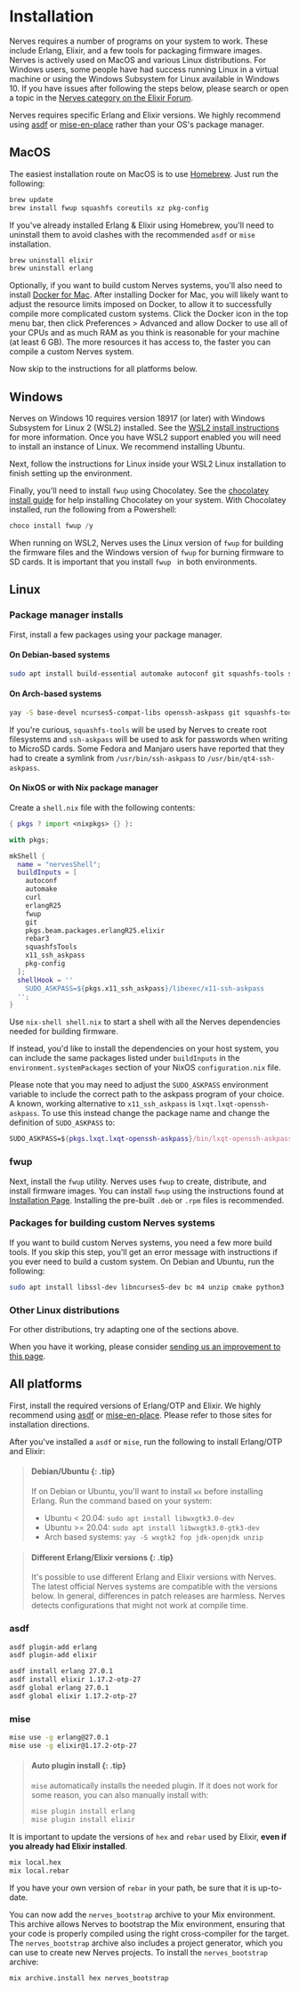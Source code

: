# Installation

Nerves requires a number of programs on your system to work. These include
Erlang, Elixir, and a few tools for packaging firmware images. Nerves is
actively used on MacOS and various Linux distributions. For Windows users, some
people have had success running Linux in a virtual machine or using the Windows
Subsystem for Linux available in Windows 10. If you have issues after following
the steps below, please search or open a topic in the [Nerves category on the
Elixir Forum](https://elixirforum.com/c/nerves-forum/74).

Nerves requires specific Erlang and Elixir versions. We highly recommend using
[asdf](https://asdf-vm.com) or [mise-en-place](https://mise.jdx.dev/) rather
than your OS's package manager.

## MacOS

The easiest installation route on MacOS is to use [Homebrew](https://brew.sh).
Just run the following:

```bash
brew update
brew install fwup squashfs coreutils xz pkg-config
```

If you've already installed Erlang & Elixir using Homebrew, you'll need to
uninstall them to avoid clashes with the recommended `asdf` or `mise`
installation.

```bash
brew uninstall elixir
brew uninstall erlang
```

Optionally, if you want to build custom Nerves systems, you'll also need to
install [Docker for Mac](https://www.docker.com/docker-mac). After installing
Docker for Mac, you will likely want to adjust the resource limits imposed on
Docker, to allow it to successfully compile more complicated custom systems.
Click the Docker icon in the top menu bar, then click Preferences > Advanced and
allow Docker to use all of your CPUs and as much RAM as you think is reasonable
for your machine (at least 6 GB). The more resources it has access to, the
faster you can compile a custom Nerves system.

Now skip to the instructions for all platforms below.

## Windows

Nerves on Windows 10 requires version 18917 (or later) with Windows Subsystem
for Linux 2 (WSL2) installed. See the [WSL2 install
instructions](https://docs.microsoft.com/en-us/windows/wsl/wsl2-install) for
more information. Once you have WSL2 support enabled you will need to install an
instance of Linux. We recommend installing Ubuntu.

Next, follow the instructions for Linux inside your WSL2 Linux installation to
finish setting up the environment.

Finally, you'll need to install `fwup` using Chocolatey. See the [chocolatey
install guide](https://chocolatey.org/install) for help installing Chocolatey on
your system. With Chocolatey installed, run the following from a Powershell:

```powershell
choco install fwup /y
```

When running on WSL2, Nerves uses the Linux version of `fwup` for building the
firmware files and the Windows version of `fwup` for burning firmware to SD
cards. It is important that you install `fwup ` in both environments.

## Linux

### Package manager installs

First, install a few packages using your package manager.

#### On Debian-based systems

```bash
sudo apt install build-essential automake autoconf git squashfs-tools ssh-askpass pkg-config curl libmnl-dev
```

#### On Arch-based systems

```bash
yay -S base-devel ncurses5-compat-libs openssh-askpass git squashfs-tools curl
```

If you're curious, `squashfs-tools` will be used by Nerves to create root
filesystems and `ssh-askpass` will be used to ask for passwords when writing to
MicroSD cards. Some Fedora and Manjaro users have reported that they had to
create a symlink from `/usr/bin/ssh-askpass` to `/usr/bin/qt4-ssh-askpass`.

#### On NixOS or with Nix package manager

Create a `shell.nix` file with the following contents:

```nix
{ pkgs ? import <nixpkgs> {} }:

with pkgs;

mkShell {
  name = "nervesShell";
  buildInputs = [
    autoconf
    automake
    curl
    erlangR25
    fwup
    git
    pkgs.beam.packages.erlangR25.elixir
    rebar3
    squashfsTools
    x11_ssh_askpass
    pkg-config
  ];
  shellHook = ''
    SUDO_ASKPASS=${pkgs.x11_ssh_askpass}/libexec/x11-ssh-askpass
  '';
}
```

Use `nix-shell shell.nix` to start a shell with all the Nerves dependencies
needed for building firmware.

If instead, you'd like to install the dependencies on your host system, you can
include the same packages listed under `buildInputs` in the
`environment.systemPackages` section of your NixOS `configuration.nix` file.

Please note that you may need to adjust the `SUDO_ASKPASS` environment
variable to include the correct path to the askpass program of your choice. A
known, working alternative to `x11_ssh_askpass` is `lxqt.lxqt-openssh-askpass`.
To use this instead change the package name and change the definition of
`SUDO_ASKPASS` to:

```nix
SUDO_ASKPASS=${pkgs.lxqt.lxqt-openssh-askpass}/bin/lxqt-openssh-askpass
```

### fwup

Next, install the `fwup` utility. Nerves uses `fwup` to create, distribute, and
install firmware images. You can install `fwup` using the instructions found at
[Installation Page](https://github.com/fwup-home/fwup#installing). Installing the
pre-built `.deb` or `.rpm` files is recommended.

### Packages for building custom Nerves systems

If you want to build custom Nerves systems, you need a few more build tools. If
you skip this step, you'll get an error message with instructions if you ever
need to build a custom system. On Debian and Ubuntu, run the following:

```bash
sudo apt install libssl-dev libncurses5-dev bc m4 unzip cmake python3
```

### Other Linux distributions

For other distributions, try adapting one of the sections above.

When you have it working, please consider [sending us an improvement to this
page](https://github.com/nerves-project/nerves/blob/main/guides/introduction/installation.md).

## All platforms

First, install the required versions of Erlang/OTP and Elixir. We highly
recommend using [asdf](asdf-vm.com) or [mise-en-place](https://mise.jdx.dev/).
Please refer to those sites for installation directions.

After you've installed a `asdf` or `mise`, run the following to install
Erlang/OTP and Elixir:

> #### Debian/Ubuntu {: .tip}
>
> If on Debian or Ubuntu, you'll want to install `wx` before installing Erlang. Run
> the command based on your system:
>
> * Ubuntu < 20.04: `sudo apt install libwxgtk3.0-dev`
> * Ubuntu >= 20.04: `sudo apt install libwxgtk3.0-gtk3-dev`
> * Arch based systems: `yay -S wxgtk2 fop jdk-openjdk unzip`

> #### Different Erlang/Elixir versions {: .tip}
>
> It's possible to use different Erlang and Elixir versions with Nerves. The
> latest official Nerves systems are compatible with the versions below. In
> general, differences in patch releases are harmless. Nerves detects
> configurations that might not work at compile time.

<!-- tabs-open -->

### asdf

```sh
asdf plugin-add erlang
asdf plugin-add elixir

asdf install erlang 27.0.1
asdf install elixir 1.17.2-otp-27
asdf global erlang 27.0.1
asdf global elixir 1.17.2-otp-27
```

### mise

```sh
mise use -g erlang@27.0.1
mise use -g elixir@1.17.2-otp-27
```

> #### Auto plugin install {: .tip}
>
> `mise` automatically installs the needed plugin. If it does not work for
> some reason, you can also manually install with:
> ```sh
> mise plugin install erlang
> mise plugin install elixir
> ```

<!-- tabs-close -->

It is important to update the versions of `hex` and `rebar` used by Elixir,
**even if you already had Elixir installed**.

```bash
mix local.hex
mix local.rebar
```

If you have your own version of `rebar` in your path, be sure that it is
up-to-date.

You can now add the `nerves_bootstrap` archive to your Mix environment. This
archive allows Nerves to bootstrap the Mix environment, ensuring that your code
is properly compiled using the right cross-compiler for the target. The
`nerves_bootstrap` archive also includes a project generator, which you can use
to create new Nerves projects. To install the `nerves_bootstrap` archive:

```bash
mix archive.install hex nerves_bootstrap
```
